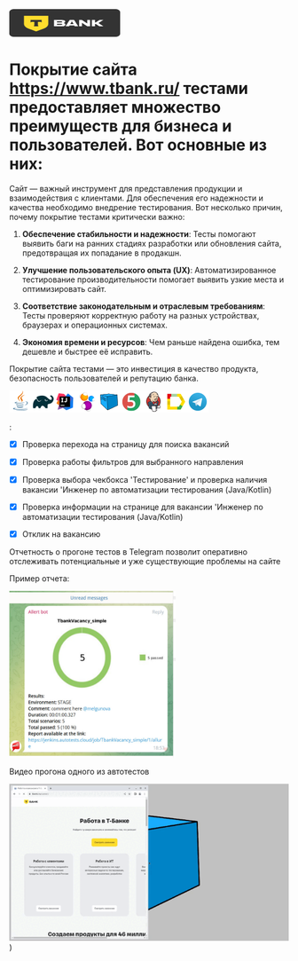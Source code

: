 <img src="/images/logo.png" width="200" height="50">

# Покрытие сайта https://www.tbank.ru/ тестами предоставляет множество преимуществ для бизнеса и пользователей. Вот основные из них:

Сайт — важный инструмент для представления продукции и взаимодействия с клиентами. Для обеспечения его надежности и качества необходимо внедрение тестирования.
Вот несколько причин, почему покрытие тестами критически важно:

1. **Обеспечение стабильности и надежности**: Тесты помогают выявить баги на ранних стадиях разработки или обновления сайта, предотвращая их попадание в продакшн.

2. **Улучшение пользовательского опыта (UX)**: Автоматизированное тестирование производительности помогает выявить узкие места и оптимизировать сайт.

3. **Соответствие законодательным и отраслевым требованиям**: Тесты проверяют корректную работу на разных устройствах, браузерах и операционных системах.

4. **Экономия времени и ресурсов**: Чем раньше найдена ошибка, тем дешевле и быстрее её исправить.



Покрытие сайта тестами — это инвестиция в качество продукта, безопасность пользователей и репутацию банка.


![This is an image](/icons/Java.png)![This is an image](/icons/Gradle.png)![This is an image](/icons/Intelij_IDEA.png)![This is an image](/icons/Selenide.png)![This is an image](/icons/Selenoid.png)![This is an image](/icons/JUnit5.png)![This is an image](/icons/Jenkins.png)![This is an image](/icons/Allure_Report.png)![This is an image](/icons/Telegram.png)

:

- [x] Проверка перехода на страницу для поиска вакансий
- [x] Проверка работы фильтров для выбранного направления
- [x] Проверка выбора чекбокса 'Тестирование' и проверка наличия вакансии 'Инженер по автоматизации тестирования (Java/Kotlin)
- [x] Проверка информации на странице для вакансии 'Инженер по автоматизации тестирования (Java/Kotlin)
- [x] Отклик на вакансию


Отчетность о прогоне тестов в Telegram позволит оперативно отслеживать потенциальные и уже существующие проблемы на сайте

Пример отчета:

<img src="/images/allure report.jpg" width="300" height="300">

Видео прогона одного из автотестов

![animation.gif](animation/animation.gif))


